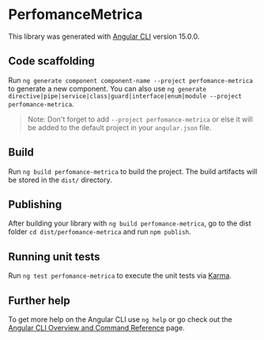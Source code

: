 # PerfomanceMetrica

This library was generated with [Angular CLI](https://github.com/angular/angular-cli) version 15.0.0.

## Code scaffolding

Run `ng generate component component-name --project perfomance-metrica` to generate a new component. You can also use `ng generate directive|pipe|service|class|guard|interface|enum|module --project perfomance-metrica`.
> Note: Don't forget to add `--project perfomance-metrica` or else it will be added to the default project in your `angular.json` file. 

## Build

Run `ng build perfomance-metrica` to build the project. The build artifacts will be stored in the `dist/` directory.

## Publishing

After building your library with `ng build perfomance-metrica`, go to the dist folder `cd dist/perfomance-metrica` and run `npm publish`.

## Running unit tests

Run `ng test perfomance-metrica` to execute the unit tests via [Karma](https://karma-runner.github.io).

## Further help

To get more help on the Angular CLI use `ng help` or go check out the [Angular CLI Overview and Command Reference](https://angular.io/cli) page.
